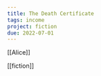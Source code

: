 ```yaml
---
title: The Death Certificate
tags: income
project: fiction
due: 2022-07-01
---
```


[[Alice]]

[[fiction]]